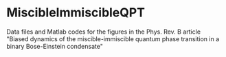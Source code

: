 # MiscibleImmiscibleQPT
Data files and Matlab codes for the figures in the Phys. Rev. B article "Biased dynamics of the miscible-immiscible quantum phase transition in a binary Bose-Einstein condensate"
